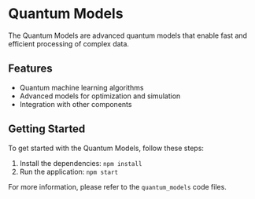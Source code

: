 # Quantum Models

The Quantum Models are advanced quantum models that enable fast and efficient processing of complex data.

## Features

* Quantum machine learning algorithms
* Advanced models for optimization and simulation
* Integration with other components

## Getting Started

To get started with the Quantum Models, follow these steps:

1. Install the dependencies: `npm install`
2. Run the application: `npm start`

For more information, please refer to the `quantum_models` code files.
